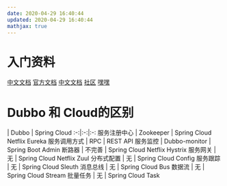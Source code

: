 ```yaml
---
date: 2020-04-29 16:40:44
updated: 2020-04-29 16:40:44
mathjax: true
---
```


# 入门资料
[中文文档](https://www.springcloud.cc/spring-cloud-greenwich.html)
[官方文档](https://cloud.spring.io/spring-cloud-static/spring-cloud.html)
[中文文档](https://www.springcloud.cc/spring-cloud-dalston.html)
[社区](https://www.springcloud.cn)
[嘿嘿](https://www.springcloud.cc)

<!-- more -->

# Dubbo 和 Cloud的区别
| Dubbo | Spring  Cloud
:-:|:-:|:-:
服务注册中心 | Zookeeper | Spring Cloud Netflix Eureka
服务调用方式 | RPC | REST API
服务监控 | Dubbo-monitor | Spring Boot Admin
断路器 | 不完善 | Spring Cloud Netflix Hystrix
服务网关 | 无 | Spring Cloud Netflix Zuul
分布式配置 | 无 | Spring Cloud Config
服务跟踪 | 无 | Spring Cloud Sleuth
消息总线 | 无 | Spring Cloud Bus
数据流 | 无 | Spring Cloud Stream
批量任务 | 无 | Spring Cloud Task